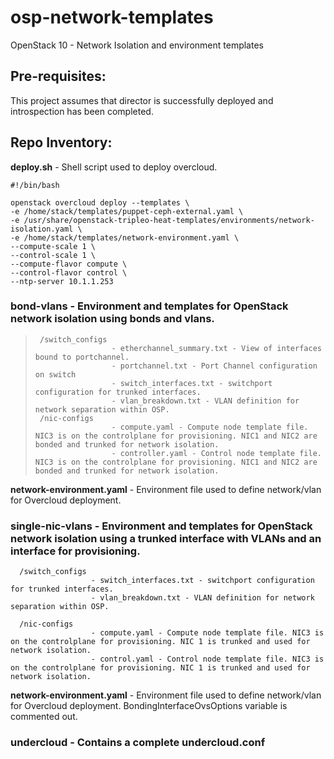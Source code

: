 # osp-network-templates
OpenStack 10 - Network Isolation and environment templates

## Pre-requisites:
This project assumes that director is successfully deployed and introspection has been completed. 

## Repo Inventory:

**deploy.sh** - Shell script used to deploy overcloud.
```
#!/bin/bash

openstack overcloud deploy --templates \
-e /home/stack/templates/puppet-ceph-external.yaml \
-e /usr/share/openstack-tripleo-heat-templates/environments/network-isolation.yaml \
-e /home/stack/templates/network-environment.yaml \
--compute-scale 1 \
--control-scale 1 \
--compute-flavor compute \
--control-flavor control \
--ntp-server 10.1.1.253
```
### bond-vlans - Environment and templates for OpenStack network isolation using bonds and vlans.
>      /switch_configs
>                      - etherchannel_summary.txt - View of interfaces bound to portchannel.
>                      - portchannel.txt - Port Channel configuration on switch
>                      - switch_interfaces.txt - switchport configuration for trunked interfaces.
>                      - vlan_breakdown.txt - VLAN definition for network separation within OSP.
>      /nic-configs 
>                      - compute.yaml - Compute node template file. NIC3 is on the controlplane for provisioning. NIC1 and NIC2 are bonded and trunked for network isolation. 
>                      - controller.yaml - Control node template file. NIC3 is on the controlplane for provisioning. NIC1 and NIC2 are bonded and trunked for network isolation.

**network-environment.yaml** - Environment file used to define network/vlan for Overcloud deployment.


### single-nic-vlans - Environment and templates for OpenStack network isolation using a trunked interface with VLANs and an interface for provisioning.
      /switch_configs
                      - switch_interfaces.txt - switchport configuration for trunked interfaces.
                      - vlan_breakdown.txt - VLAN definition for network separation within OSP.

      /nic-configs
                      - compute.yaml - Compute node template file. NIC3 is on the controlplane for provisioning. NIC 1 is trunked and used for network isolation.
                      - control.yaml - Control node template file. NIC3 is on the controlplane for provisioning. NIC 1 is trunked and used for network isolation.

**network-environment.yaml** - Environment file used to define network/vlan for Overcloud deployment. BondingInterfaceOvsOptions variable is commented out.

### undercloud - Contains a complete undercloud.conf
